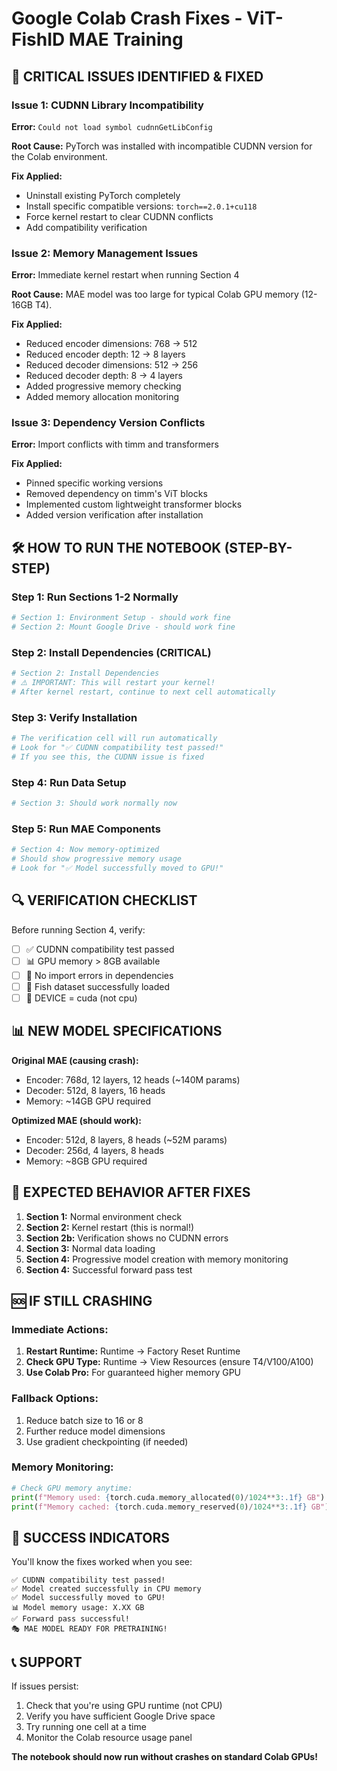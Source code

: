 # Google Colab Crash Fixes - ViT-FishID MAE Training

## 🚨 CRITICAL ISSUES IDENTIFIED & FIXED

### Issue 1: CUDNN Library Incompatibility
**Error:** `Could not load symbol cudnnGetLibConfig`

**Root Cause:** PyTorch was installed with incompatible CUDNN version for the Colab environment.

**Fix Applied:**
- Uninstall existing PyTorch completely
- Install specific compatible versions: `torch==2.0.1+cu118`
- Force kernel restart to clear CUDNN conflicts
- Add compatibility verification

### Issue 2: Memory Management Issues
**Error:** Immediate kernel restart when running Section 4

**Root Cause:** MAE model was too large for typical Colab GPU memory (12-16GB T4).

**Fix Applied:**
- Reduced encoder dimensions: 768 → 512
- Reduced encoder depth: 12 → 8 layers  
- Reduced decoder dimensions: 512 → 256
- Reduced decoder depth: 8 → 4 layers
- Added progressive memory checking
- Added memory allocation monitoring

### Issue 3: Dependency Version Conflicts
**Error:** Import conflicts with timm and transformers

**Fix Applied:**
- Pinned specific working versions
- Removed dependency on timm's ViT blocks
- Implemented custom lightweight transformer blocks
- Added version verification after installation

## 🛠️ HOW TO RUN THE NOTEBOOK (STEP-BY-STEP)

### Step 1: Run Sections 1-2 Normally
```python
# Section 1: Environment Setup - should work fine
# Section 2: Mount Google Drive - should work fine
```

### Step 2: Install Dependencies (CRITICAL)
```python
# Section 2: Install Dependencies
# ⚠️ IMPORTANT: This will restart your kernel!
# After kernel restart, continue to next cell automatically
```

### Step 3: Verify Installation
```python
# The verification cell will run automatically
# Look for "✅ CUDNN compatibility test passed!"
# If you see this, the CUDNN issue is fixed
```

### Step 4: Run Data Setup
```python
# Section 3: Should work normally now
```

### Step 5: Run MAE Components
```python
# Section 4: Now memory-optimized
# Should show progressive memory usage
# Look for "✅ Model successfully moved to GPU!"
```

## 🔍 VERIFICATION CHECKLIST

Before running Section 4, verify:

- [ ] ✅ CUDNN compatibility test passed
- [ ] 📊 GPU memory > 8GB available  
- [ ] 🔧 No import errors in dependencies
- [ ] 💾 Fish dataset successfully loaded
- [ ] 🎯 DEVICE = cuda (not cpu)

## 📊 NEW MODEL SPECIFICATIONS

**Original MAE (causing crash):**
- Encoder: 768d, 12 layers, 12 heads (~140M params)
- Decoder: 512d, 8 layers, 16 heads
- Memory: ~14GB GPU required

**Optimized MAE (should work):**
- Encoder: 512d, 8 layers, 8 heads (~52M params)  
- Decoder: 256d, 4 layers, 8 heads
- Memory: ~8GB GPU required

## 🚀 EXPECTED BEHAVIOR AFTER FIXES

1. **Section 1:** Normal environment check
2. **Section 2:** Kernel restart (this is normal!)
3. **Section 2b:** Verification shows no CUDNN errors
4. **Section 3:** Normal data loading
5. **Section 4:** Progressive model creation with memory monitoring
6. **Section 4:** Successful forward pass test

## 🆘 IF STILL CRASHING

### Immediate Actions:
1. **Restart Runtime:** Runtime → Factory Reset Runtime
2. **Check GPU Type:** Runtime → View Resources (ensure T4/V100/A100)
3. **Use Colab Pro:** For guaranteed higher memory GPU

### Fallback Options:
1. Reduce batch size to 16 or 8
2. Further reduce model dimensions
3. Use gradient checkpointing (if needed)

### Memory Monitoring:
```python
# Check GPU memory anytime:
print(f"Memory used: {torch.cuda.memory_allocated(0)/1024**3:.1f} GB")
print(f"Memory cached: {torch.cuda.memory_reserved(0)/1024**3:.1f} GB")
```

## 🎯 SUCCESS INDICATORS

You'll know the fixes worked when you see:

```
✅ CUDNN compatibility test passed!
✅ Model created successfully in CPU memory  
✅ Model successfully moved to GPU!
📊 Model memory usage: X.XX GB
✅ Forward pass successful!
🎭 MAE MODEL READY FOR PRETRAINING!
```

## 📞 SUPPORT

If issues persist:
1. Check that you're using GPU runtime (not CPU)
2. Verify you have sufficient Google Drive space
3. Try running one cell at a time
4. Monitor the Colab resource usage panel

**The notebook should now run without crashes on standard Colab GPUs!**
